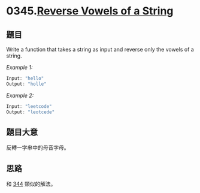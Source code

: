 # 0345.[Reverse Vowels of a String](https://leetcode.com/problems/reverse-vowels-of-a-string/)

## 題目

Write a function that takes a string as input and reverse only the vowels of a string.

*Example 1:*

```c
Input: "hello"
Output: "holle"
```

*Example 2:*

```c
Input: "leetcode"
Output: "leotcede"
```

## 題目大意

反轉一字串中的母音字母。

## 思路

和 [344](https://leetcode.com/problems/reverse-string/) 類似的解法。
